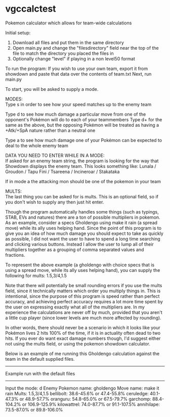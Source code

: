 # vgccalctest
Pokemon calculator which allows for team-wide calculations

Initial setup:
1) Download all files and put them in the same directory
2) Open main.py and change the "filesdirectory" field near the top of the file to match the directory you placed the files in
3) Optionally change "level" if playing in a non level50 format

To run the program:
If you wish to use your own team, export it from showdown and paste that data over the contents of team.txt
Next, run main.py

To start, you will be asked to supply a mode.

MODES:  
Type s in order to see how your speed matches up to the enemy team

Type d to see how much damage a particular move from one of the opponent's Pokémon will do to each of your teammembers
Type d+ for the same as the above, but the opposing Pokémon will be treated as having a +Atk/+SpA nature rather than a neutral one

Type a to see how much damage one of your Pokémon can be expected to deal to the whole enemy team

DATA YOU NEED TO ENTER WHILE IN A MODE:  
If asked for an enemy team string, the program is looking for the way that Showdown displays the enemy team. This looks something like:
Lunala / Groudon / Tapu Fini / Tsareena / Incineroar / Stakataka

If in mode a the attacking mon should be one of the pokemon in your team

MULTS:  
The last thing you can be asked for is mults. This is an optional field, so if you don't wish to supply any then just hit enter.

Though the program automatically handles some things (such as typings, STAB, EVs and natures) there are a ton of possible multipliers in pokemon. As an example, consider a specs Gholdengo using make it rain (a spread move) while its ally uses helping hand. Since the point of this program is to give you an idea of how much damage you should expect to take as quickly as possible, I did not want the user to have to spend a long time searching and clicking various buttons. Instead I allow the user to lump all of their multipliers together as a grouping of comma separated values and fractions.

To represent the above example (a gholdengo with choice specs that is using a spread move, while its ally uses helping hand), you can supply the following for mults:
1.5,3/4,1.5

Note that there will potentially be small rounding errors if you use the mults field, since it technically matters which order you multiply things in. This is intentional, since the purpose of this program is speed rather than perfect accuracy, and achieving perfect accuracy requires a lot more time spent by the user on expressing exactly what all of the multipliers are. In my experience the calculations are never off by much, provided that you aren't a little cup player (since lower levels are much more affected by rounding). 

In other words, there should never be a scenario in which it looks like your Pokémon lives 2 hits 100% of the time, if it is in actuality often dead to two hits. If you ever do want exact damage numbers though, I'd suggest either not using the mults field, or using the pokemon showdown calculator.

Below is an example of me running this Gholdengo calculation against the team in the default supplied files.

******************
Example run with the default files
******************

Input the mode:
d
Enemy Pokemon name:
gholdengo
Move name:
make it rain
Mults:
1.5,3/4,1.5
bellibolt: 38.6-45.6% or 47.4-55.8%
ceruledge: 40.1-47.3% or 48.9-57.7%
oranguru: 54.8-65.0% or 67.5-79.7%
garchomp: 88.4-104.2% or 106.9-125.9%
kilowattrel: 74.0-87.7% or 91.1-107.5%
annihilape: 73.5-87.0% or 89.8-106.0%
